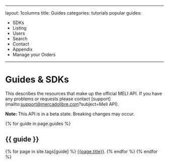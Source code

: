 
---
layout: 1columns
title: Guides
categories: tutorials popular
guides: 
- SDKs
- Listing
- Users
- Search
- Contact
- Appendix
- Manage your Orders
---

# Guides & SDKs

This describes the resources that make up the official MELI API. If
you have any problems or requests please contact
[support](mailto:support@mercadolibre.com?subject=Meli API).

**Note:** This API is in a beta state. Breaking changes may occur.


{% for guide in page.guides %}
## {{ guide }}
{% for page in site.tags[guide] %}
[{{page.title}}]({{page.url}}).
{% endfor %}
{% endfor %}

